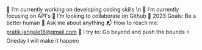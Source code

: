 🔭 I’m currently working on developing coding skills \n
🌱 I’m currently focusing on API's
👯 I’m looking to collaborate on Github
🥅 2023 Goals: Be a better human
💬 Ask me about anything
📬 How to reach me: pratik.jangale16@gmail.com
🧗 I try to: Go beyond and push the bounds
⚡ Oneday I will make it happen

<!---
Pratik253/Pratik253 is a ✨ special ✨ repository because its `README.md` (this file) appears on your GitHub profile.
You can click the Preview link to take a look at your changes.
--->
